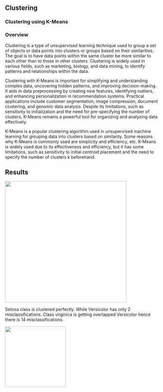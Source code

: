 ## Clustering

### Clustering using K-Means

### Overview

Clustering is a type of unsupervised learning technique used to group a set of objects or data points into clusters or groups based on their similarities. The goal is to have data points within the same cluster be more similar to each other than to those in other clusters. Clustering is widely used in various fields, such as marketing, biology, and data mining, to identify patterns and relationships within the data.

Clustering with K-Means is important for simplifying and understanding complex data, uncovering hidden patterns, and improving decision-making. It aids in data preprocessing by creating new features, identifying outliers, and enhancing personalization in recommendation systems. Practical applications include customer segmentation, image compression, document clustering, and genomic data analysis. Despite its limitations, such as sensitivity to initialization and the need for pre-specifying the number of clusters, K-Means remains a powerful tool for organizing and analyzing data effectively.


K-Means is a popular clustering algorithm used in unsupervised machine learning for grouping data into clusters based on similarity.
Some reasons why K-Means is commonly used are simplicity and efficiency, etc. K-Means is widely used due to its effectiveness and efficiency, but it has some limitations, such as sensitivity to initial centroid placement and the need to specify the number of clusters k beforehand.

## Results

<img src="https://github.com/user-attachments/assets/87516ec0-01f0-40f4-b2c4-a0f0c9255101" width="400">

Setosa class is clustered perfectly. While Versicolor has only 2 misclassifications. Class virginica is getting overlapped Versicolor hence there is 14 misclassifications.

<img src="https://github.com/user-attachments/assets/80b34d0c-24be-4298-a2fe-9276dd7ae26c" width="200">

